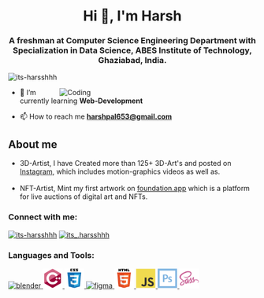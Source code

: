 <h1 align="center">Hi 👋, I'm Harsh</h1>
<h3 align="center">A freshman at Computer Science Engineering Department with Specialization in Data Science, ABES Institute of Technology, Ghaziabad, India.</h3>

<p align="left"> <img src="https://komarev.com/ghpvc/?username=its-harsshhh&label=Profile%20views&color=0e75b6&style=flat" alt="its-harsshhh" /> </p>

<img align="right" alt="Coding" width="400" src="characterboy.png">

- 🌱 I’m currently learning **Web-Development**

- 📫 How to reach me **harshpal653@gmail.com**

<h2>About me</h2>
<ul>
  <li>3D-Artist, I have Created more than 125+ 3D-Art's and posted on <a href="https://www.instagram.com/its_.harsshhh/">Instagram</a>, which includes motion-graphics videos as well as.</li></br>
  <li>NFT-Artist, Mint my first artwork on <a href="https://foundation.app/@itsharsshhh">foundation.app</a> which is a platform for live auctions of digital art and NFTs.</li>
</ul>

<h3 align="left">Connect with me:</h3>
<p align="left">
<a href="https://linkedin.com/in/its-harsshhh" target="blank"><img align="center" src="https://raw.githubusercontent.com/rahuldkjain/github-profile-readme-generator/master/src/images/icons/Social/linked-in-alt.svg" alt="its-harsshhh" height="30" width="40" /></a>
<a href="https://instagram.com/its_.harsshhh" target="blank"><img align="center" src="https://raw.githubusercontent.com/rahuldkjain/github-profile-readme-generator/master/src/images/icons/Social/instagram.svg" alt="its_.harsshhh" height="30" width="40" /></a>
</p>

<h3 align="left">Languages and Tools:</h3>
<p align="left"> <a href="https://www.blender.org/" target="_blank"> <img src="https://download.blender.org/branding/community/blender_community_badge_white.svg" alt="blender" width="40" height="40"/> </a> <a href="https://www.w3schools.com/cpp/" target="_blank"> <img src="https://raw.githubusercontent.com/devicons/devicon/master/icons/cplusplus/cplusplus-original.svg" alt="cplusplus" width="40" height="40"/> </a> <a href="https://www.w3schools.com/css/" target="_blank"> <img src="https://raw.githubusercontent.com/devicons/devicon/master/icons/css3/css3-original-wordmark.svg" alt="css3" width="40" height="40"/> </a> <a href="https://www.figma.com/" target="_blank"> <img src="https://www.vectorlogo.zone/logos/figma/figma-icon.svg" alt="figma" width="40" height="40"/> </a> <a href="https://www.w3.org/html/" target="_blank"> <img src="https://raw.githubusercontent.com/devicons/devicon/master/icons/html5/html5-original-wordmark.svg" alt="html5" width="40" height="40"/> </a> <a href="https://developer.mozilla.org/en-US/docs/Web/JavaScript" target="_blank"> <img src="https://raw.githubusercontent.com/devicons/devicon/master/icons/javascript/javascript-original.svg" alt="javascript" width="40" height="40"/> </a> <a href="https://www.photoshop.com/en" target="_blank"> <img src="https://raw.githubusercontent.com/devicons/devicon/master/icons/photoshop/photoshop-line.svg" alt="photoshop" width="40" height="40"/> </a> <a href="https://sass-lang.com" target="_blank"> <img src="https://raw.githubusercontent.com/devicons/devicon/master/icons/sass/sass-original.svg" alt="sass" width="40" height="40"/> </a> </p>
